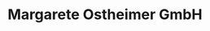 ---
title: "Margarete Ostheimer GmbH"
url: /zell-unter-aichelberg/margarete-ostheimer-gmbh/
shop: Spielzeug
---